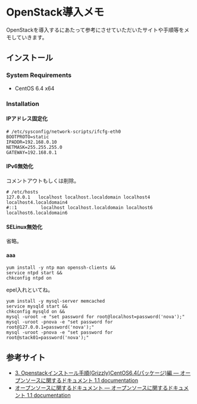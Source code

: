 # OpenStack導入メモ

OpenStackを導入するにあたって参考にさせていただいたサイトや手順等をメモしていきます。

## インストール

### System Requirements

- CentOS 6.4 x64

### Installation

#### IPアドレス固定化

```
# /etc/sysconfig/network-scripts/ifcfg-eth0
BOOTPROTO=static
IPADDR=192.168.0.10
NETMASK=255.255.255.0
GATEWAY=192.168.0.1
```

#### IPv6無効化

コメントアウトもしくは削除。

```
# /etc/hosts
127.0.0.1   localhost localhost.localdomain localhost4 localhost4.localdomain4
#::1         localhost localhost.localdomain localhost6 localhost6.localdomain6
```

#### SELinux無効化

省略。

#### aaa

```
yum install -y ntp man openssh-clients &&
service ntpd start &&
chkconfig ntpd on
```

epel入れといてね。

```
yum install -y mysql-server memcached
service mysqld start &&
chkconfig mysqld on &&
mysql -uroot -e "set password for root@localhost=password('nova');"
mysql -uroot -pnova -e "set password for root@127.0.0.1=password('nova');"
mysql -uroot -pnova -e "set password for root@stack01=password('nova');"
```

## 参考サイト

- [3. Openstackインストール手順(Grizzly)CentOS6.4(パッケージ)編 —
オープンソースに関するドキュメント 1.1
documentation](http://oss.fulltrust.co.jp/doc/openstack_grizzly_centos64_yum/)
- [オープンソースに関するドキュメント — オープンソースに関するドキュメント 1.1
documentation](http://oss.fulltrust.co.jp/doc/index.html)

